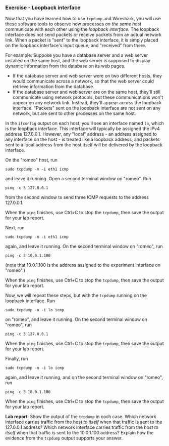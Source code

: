 ### Exercise - Loopback interface

Now that you have learned how to use `tcpdump` and Wireshark, you will use these software tools to observe how processes *on the same host* communicate with each other using the *loopback interface*.  The loopback interface does not send packets or receive packets from an actual network link. When a packet is "sent" to the loopback interface, it is simply placed on the loopback interface's input queue, and "received" from there.

For example: Suppose you have a database server and a web server installed on the same host, and the web server is supposed to display dynamic information from the database on its web pages.

* If the database server and web server were on two different hosts, they would communicate across a network, so that the web server could retrieve information from the database.
* If the database server and web server are on the same host, they'll still communicate using network protocols, but these communications won't appear on any network link. Instead, they'll appear across the loopback interface. "Packets" sent on the loopback interface are not sent on any network, but are sent to other processes on the same host.

In the `ifconfig` output on each host, you'll see an interface named `lo`, which is the loopback interface. This interface will typically be assigned the IPv4 address 127.0.0.1. However, any "local" address - an address assigned to any interface on the host - is treated like a loopback address, and packets sent to a local address from the host itself will be delivered by the loopback interface.

On the "romeo" host, run

```
sudo tcpdump -n -i eth1 icmp
```

and leave it running. Open a second terminal window on "romeo". Run

```
ping -c 3 127.0.0.1
```

from the second window to send three ICMP requests to the address 127.0.0.1.

When the `ping` finishes, use Ctrl+C to stop the `tcpdump`, then save the output for your lab report.

Next, run

```
sudo tcpdump -n -i eth1 icmp
```

again, and leave it running. On the second terminal window on "romeo", run

```
ping -c 3 10.0.1.100
```

(note that 10.0.1.100 is the address assigned to the experiment interface on "romeo".)

When the `ping` finishes, use Ctrl+C to stop the `tcpdump`, then save the output for your lab report.

Now, we will repeat these steps, but with the `tcpdump` running on the loopback interface. Run

```
sudo tcpdump -n -i lo icmp
```

on "romeo", and leave it running. On the second terminal window on "romeo", run

```
ping -c 3 127.0.0.1
```

When the `ping` finishes, use Ctrl+C to stop the `tcpdump`, then save the output for your lab report.

Finally, run

```
sudo tcpdump -n -i lo icmp
```

again, and leave it running, and on the second terminal window on "romeo", run

```
ping -c 3 10.0.1.100
```

When the `ping` finishes, use Ctrl+C to stop the `tcpdump`, then save the output for your lab report.


**Lab report**: Show the output of the `tcpdump` in each case. Which network interface carries traffic from the host *to itself* when that traffic is sent to the 127.0.0.1 address? Which network interface carries traffic from the host *to itself* when that traffic is sent to the 10.0.1.100 address? Explain how the evidence from the `tcpdump` output supports your answer.

